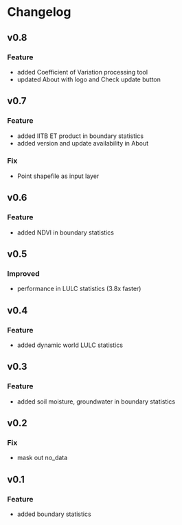 # Changelog
## v0.8
### Feature
- added Coefficient of Variation processing tool
- updated About with logo and Check update button
## v0.7
### Feature
- added IITB ET product in boundary statistics
- added version and update availability in About
### Fix
- Point shapefile as input layer
## v0.6
### Feature
- added NDVI in boundary statistics
## v0.5
### Improved
- performance in LULC statistics (3.8x faster)
## v0.4
### Feature
- added dynamic world LULC statistics
## v0.3
### Feature
- added soil moisture, groundwater in boundary statistics
## v0.2
### Fix
- mask out no_data
## v0.1
### Feature
- added boundary statistics
